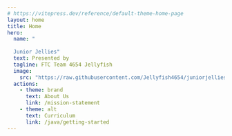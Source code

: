 ```yaml
---
# https://vitepress.dev/reference/default-theme-home-page
layout: home
title: Home
hero:
  name: "
  
  Junior Jellies"
  text: Presented by
  tagline: FTC Team 4654 Jellyfish
  image:
    src: "https://raw.githubusercontent.com/Jellyfish4654/juniorjellies/main/docs/assets/logo-1.png"
  actions:
    - theme: brand
      text: About Us
      link: /mission-statement
    - theme: alt
      text: Curriculum
      link: /java/getting-started
---
```


